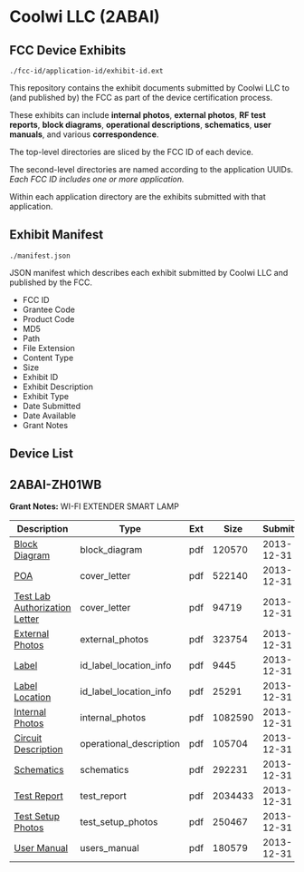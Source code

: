 # Coolwi LLC (2ABAI)
## FCC Device Exhibits

```
./fcc-id/application-id/exhibit-id.ext
```

This repository contains the exhibit documents submitted by Coolwi LLC to (and published by) the FCC as part of the device certification process.

These exhibits can include **internal photos**, **external photos**, **RF test reports**, **block diagrams**, **operational descriptions**, **schematics**, **user manuals**, and various **correspondence**.

The top-level directories are sliced by the FCC ID of each device.

The second-level directories are named according to the application UUIDs. *Each FCC ID includes one or more application.*

Within each application directory are the exhibits submitted with that application. 

## Exhibit Manifest

```
./manifest.json
```

JSON manifest which describes each exhibit submitted by Coolwi LLC and published by the FCC.

- FCC ID
- Grantee Code
- Product Code
- MD5
- Path
- File Extension
- Content Type
- Size
- Exhibit ID
- Exhibit Description
- Exhibit Type
- Date Submitted
- Date Available
- Grant Notes

## Device List
## 2ABAI-ZH01WB
**Grant Notes:** WI-FI EXTENDER SMART LAMP

| Description | Type | Ext | Size | Submitted | Available |
| ----------- | ---- | --- | ---- | --------- | --------- |
| [Block Diagram](2ABAI-ZH01WB/30dd7620469ac6f64a2c5c2946a87d8d/2154425.pdf) | block_diagram | pdf | 120570 | 2013-12-31 | 2013-12-31 |
| [POA](2ABAI-ZH01WB/30dd7620469ac6f64a2c5c2946a87d8d/2154433.pdf) | cover_letter | pdf | 522140 | 2013-12-31 | 2013-12-31 |
| [Test Lab Authorization Letter](2ABAI-ZH01WB/30dd7620469ac6f64a2c5c2946a87d8d/2154435.pdf) | cover_letter | pdf | 94719 | 2013-12-31 | 2013-12-31 |
| [External Photos](2ABAI-ZH01WB/30dd7620469ac6f64a2c5c2946a87d8d/2154427.pdf) | external_photos | pdf | 323754 | 2013-12-31 | 2013-12-31 |
| [Label](2ABAI-ZH01WB/30dd7620469ac6f64a2c5c2946a87d8d/2154431.pdf) | id_label_location_info | pdf | 9445 | 2013-12-31 | 2013-12-31 |
| [Label Location](2ABAI-ZH01WB/30dd7620469ac6f64a2c5c2946a87d8d/2154432.pdf) | id_label_location_info | pdf | 25291 | 2013-12-31 | 2013-12-31 |
| [Internal Photos](2ABAI-ZH01WB/30dd7620469ac6f64a2c5c2946a87d8d/2154428.pdf) | internal_photos | pdf | 1082590 | 2013-12-31 | 2013-12-31 |
| [Circuit Description](2ABAI-ZH01WB/30dd7620469ac6f64a2c5c2946a87d8d/2154426.pdf) | operational_description | pdf | 105704 | 2013-12-31 | 2013-12-31 |
| [Schematics](2ABAI-ZH01WB/30dd7620469ac6f64a2c5c2946a87d8d/2154434.pdf) | schematics | pdf | 292231 | 2013-12-31 | 2013-12-31 |
| [Test Report](2ABAI-ZH01WB/30dd7620469ac6f64a2c5c2946a87d8d/2154429.pdf) | test_report | pdf | 2034433 | 2013-12-31 | 2013-12-31 |
| [Test Setup Photos](2ABAI-ZH01WB/30dd7620469ac6f64a2c5c2946a87d8d/2154430.pdf) | test_setup_photos | pdf | 250467 | 2013-12-31 | 2013-12-31 |
| [User Manual](2ABAI-ZH01WB/30dd7620469ac6f64a2c5c2946a87d8d/2154436.pdf) | users_manual | pdf | 180579 | 2013-12-31 | 2013-12-31 |
